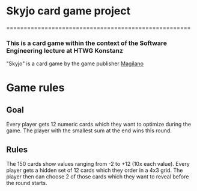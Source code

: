 # Skyjo card game project 
=====================================================
### This is a card game within the context of the Software Engineering lecture at HTWG Konstanz

"Skyjo" is a card game by the game publisher [Magilano](https://magilano.eu/ "Magilano Website")

# Game rules

## Goal

Every player gets 12 numeric cards which they want to optimize during the game. The player with the smallest sum at the end wins this round.

## Rules

The 150 cards show values ranging from -2 to +12 (10x each value). Every player gets a hidden set of 12 cards which they order in a 4x3 grid. The player then can choose 2 of those cards which they want to reveal before the round starts.


